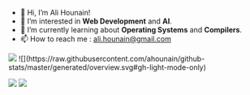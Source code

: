 - 👋 Hi, I’m Ali Hounain!
- 👀 I’m interested in **Web Development** and **AI**.
- 🌱 I’m currently learning about **Operating Systems** and **Compilers**.
- 📫 How to reach me : ali.hounain@gmail.com

<!---
ahounain/ahounain is a ✨ special ✨ repository because its `README.md` (this file) appears on your GitHub profile.
You can click the Preview link to take a look at your changes.
--->
<img src = "https://raw.githubusercontent.com/ahounain/github-stats/master/generated/overview.svg#gh-dark-mode-only">
![](https://raw.githubusercontent.com/ahounain/github-stats/master/generated/overview.svg#gh-light-mode-only)

![](https://raw.githubusercontent.com/ahounaine/github-stats/master/generated/languages.svg#gh-dark-mode-only)
![](https://raw.githubusercontent.com/ahounain/github-stats/master/generated/languages.svg#gh-light-mode-only)

